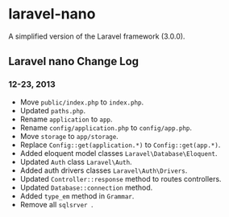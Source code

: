 laravel-nano
============

A simplified version of the Laravel framework (3.0.0).

Laravel nano Change Log
-----------------------

### 12-23, 2013

- Move `public/index.php` to `index.php`.
- Updated `paths.php`.
- Rename `application` to `app`.
- Rename `config/application.php` to `config/app.php`.
- Move `storage` to `app/storage`.
- Replace `Config::get(application.*)` to `Config::get(app.*)`.
- Added eloquent model classes `Laravel\Database\Eloquent`.
- Updated `Auth` class `Laravel\Auth`.
- Added auth drivers classes `Laravel\Auth\Drivers`.
- Updated `Controller::response` method to routes controllers.
- Updated `Database::connection` method.
- Added `type_em` method in `Grammar`.
- Remove all `sqlsrver `.